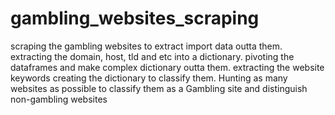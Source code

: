 # gambling_websites_scraping
scraping the gambling websites to extract import data outta them. 
extracting the domain, host, tld and etc into a dictionary. 
pivoting the dataframes and make complex dictionary outta them.
extracting the website keywords creating the dictionary to classify them. 
Hunting as many websites as possible to classify them as a Gambling site and distinguish non-gambling websites
